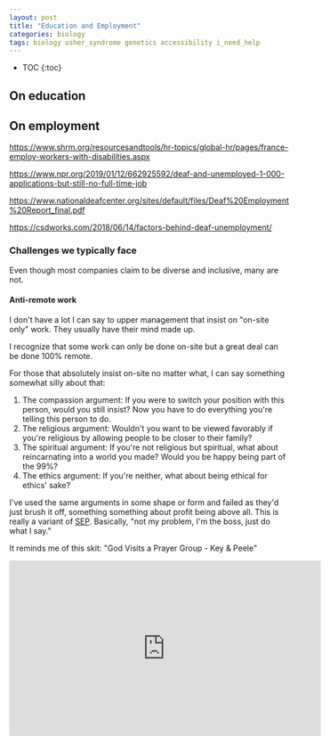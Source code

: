 ```yaml
---
layout: post
title: "Education and Employment"
categories: biology
tags: biology usher_syndrome genetics accessibility i_need_help
---
```


* TOC
{:toc}

## On education



## On employment



https://www.shrm.org/resourcesandtools/hr-topics/global-hr/pages/france-employ-workers-with-disabilities.aspx



https://www.npr.org/2019/01/12/662925592/deaf-and-unemployed-1-000-applications-but-still-no-full-time-job

https://www.nationaldeafcenter.org/sites/default/files/Deaf%20Employment%20Report_final.pdf

https://csdworks.com/2018/06/14/factors-behind-deaf-unemployment/



### Challenges we typically face

Even though most companies claim to be diverse and inclusive, many are not.



#### Anti-remote work

I don't have a lot I can say to upper management that insist on "on-site only" work. They usually have their mind made up.

I recognize that some work can only be done on-site but a great deal can be done 100% remote.

For those that absolutely insist on-site no matter what, I can say something somewhat silly about that:

1. The compassion argument: If you were to switch your position with this person, would you still insist? Now you have to do everything you're telling this person to do.
2. The religious argument: Wouldn't you want to be viewed favorably if you're religious by allowing people to be closer to their family?
3. The spiritual argument: If you're not religious but spiritual, what about reincarnating into a world you made? Would you be happy being part of the 99%? 
4. The ethics argument: If you're neither, what about being ethical for ethics' sake?

I've used the same arguments in some shape or form and failed as they'd just brush it off, something something about profit being above all. This is really a variant of [SEP](https://en.wikipedia.org/wiki/Somebody_else%27s_problem). Basically, "not my problem, I'm the boss, just do what I say."

It reminds me of this skit: "God Visits a Prayer Group - Key & Peele"

<iframe width="560" height="315" src="https://www.youtube-nocookie.com/embed/asnQGz7BdfI" title="YouTube video player" frameborder="0" allow="accelerometer; autoplay; clipboard-write; encrypted-media; gyroscope; picture-in-picture; web-share" allowfullscreen></iframe>


